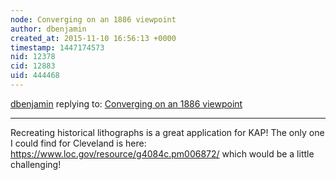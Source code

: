 ```yaml
---
node: Converging on an 1886 viewpoint
author: dbenjamin
created_at: 2015-11-10 16:56:13 +0000
timestamp: 1447174573
nid: 12378
cid: 12883
uid: 444468
---
```




[dbenjamin](../profile/dbenjamin) replying to: [Converging on an 1886 viewpoint](../notes/cfastie/11-08-2015/converging-on-an-1886-viewpoint)

----
Recreating historical lithographs is a great application for KAP! The only one I could find for Cleveland is here: https://www.loc.gov/resource/g4084c.pm006872/ which would be a little challenging!